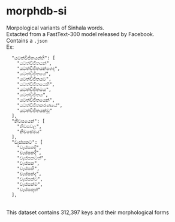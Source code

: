 # morphdb-si

Morpological variants of Sinhala words.<br>
Extacted from a FastText-300 model released by Facebook.<br>
Contains a `.json` <br>
Ex:<br>
```
  "යටත්විජිතයන්හි": [
    "යටත්විජිතයන්",
    "යටත්විජිතයන්ගෙද",
    "යටත්විජිතයේ",
    "යටත්විජිතයට",
    "යටත්විජිතයෙහි",
    "යටත්විජිතමය",
    "යටත්විජිතය",
    "යටත්විජිතයෙන්",
    "යටත්විජිතකරණයේ",
    "යටත්විජිතයක්වූ"
  ],
  "නිවසයෙන්": [
    "නිවසවල",
    "නිවසේමය"
  ],
  "වැස්සකට": [
    "වැස්සකදි",
    "වැස්සකදී",
    "වැස්සකටත්",
    "වැස්සක",
    "වැස්සකි",
    "වැස්සක්ද",
    "වැස්සක්ව",
    "වැස්සක්ම",
    "වැස්සකුත්"
  ],
  ```
  <br>
This dataset contains 312,397 keys and their morphological forms
